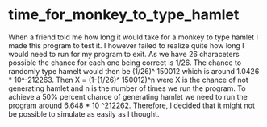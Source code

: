 # time_for_monkey_to_type_hamlet
When a friend told me how long it would take for a monkey to type hamlet I made this program to test it. I however failed to realize quite how long I would need to run for my program to exit. As we have 26 characeters possible the chance for each one being correct is 1/26. The chance to randomly type hamelt would then be (1/26)^ 150012 which is around  1.0426 * 10^-212263. Then X = (1-(1/26)^ 150012)^n were X is the chance of not generating hamlet and n is the number of times we run the program. To achieve a 50% percent chance of generating hamlet we need to run the program around 6.648 * 10 ^212262. Therefore, I decided that it might not be possible to simulate as easily as I thought.
